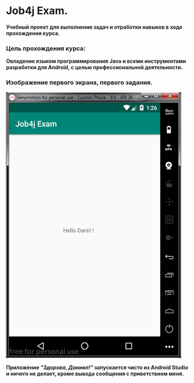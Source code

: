 # Job4j Exam.
**Учебный проект для выполнения задач и отработки навыков
в ходе прохождения курса.**
### Цель прохождения курса:
**Овладение языком программирования Java и всеми инструментами
разработки для Android, с целью профессиональной деятельности.**
### Изображение первого экрана, первого задания.
![](https://github.com/Daniil62/Job4jExam/blob/master/images/%5B%23260282%5D%20image1.png)

**Приложение *"Здорова, Даниил!"* запускается чисто
из Android Studio и ничего не делает, кроме вывода сообщения с приветствием меня.**
